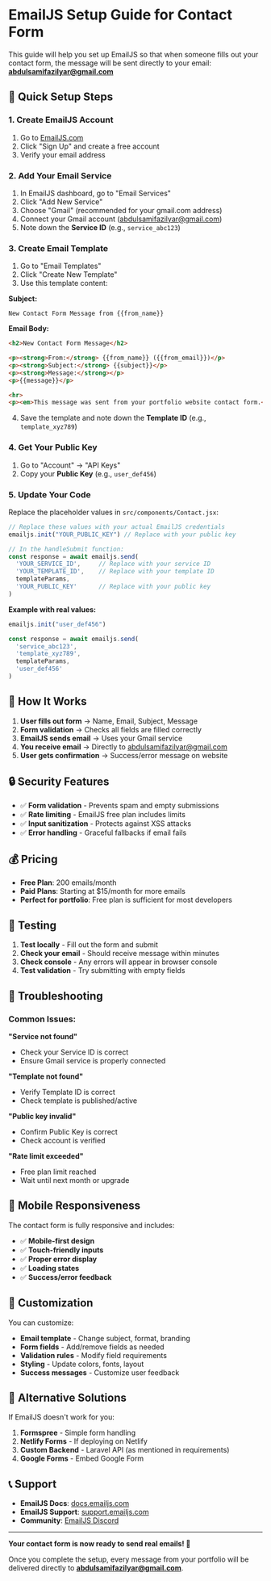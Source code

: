 # EmailJS Setup Guide for Contact Form

This guide will help you set up EmailJS so that when someone fills out your contact form, the message will be sent directly to your email: **abdulsamifazilyar@gmail.com**

## 🚀 Quick Setup Steps

### 1. Create EmailJS Account
1. Go to [EmailJS.com](https://www.emailjs.com/)
2. Click "Sign Up" and create a free account
3. Verify your email address

### 2. Add Your Email Service
1. In EmailJS dashboard, go to "Email Services"
2. Click "Add New Service"
3. Choose "Gmail" (recommended for your gmail.com address)
4. Connect your Gmail account (abdulsamifazilyar@gmail.com)
5. Note down the **Service ID** (e.g., `service_abc123`)

### 3. Create Email Template
1. Go to "Email Templates"
2. Click "Create New Template"
3. Use this template content:

**Subject:**
```
New Contact Form Message from {{from_name}}
```

**Email Body:**
```html
<h2>New Contact Form Message</h2>

<p><strong>From:</strong> {{from_name}} ({{from_email}})</p>
<p><strong>Subject:</strong> {{subject}}</p>
<p><strong>Message:</strong></p>
<p>{{message}}</p>

<hr>
<p><em>This message was sent from your portfolio website contact form.</em></p>
```

4. Save the template and note down the **Template ID** (e.g., `template_xyz789`)

### 4. Get Your Public Key
1. Go to "Account" → "API Keys"
2. Copy your **Public Key** (e.g., `user_def456`)

### 5. Update Your Code
Replace the placeholder values in `src/components/Contact.jsx`:

```javascript
// Replace these values with your actual EmailJS credentials
emailjs.init("YOUR_PUBLIC_KEY") // Replace with your public key

// In the handleSubmit function:
const response = await emailjs.send(
  'YOUR_SERVICE_ID',     // Replace with your service ID
  'YOUR_TEMPLATE_ID',    // Replace with your template ID
  templateParams,
  'YOUR_PUBLIC_KEY'      // Replace with your public key
)
```

**Example with real values:**
```javascript
emailjs.init("user_def456")

const response = await emailjs.send(
  'service_abc123',
  'template_xyz789',
  templateParams,
  'user_def456'
)
```

## 📧 How It Works

1. **User fills out form** → Name, Email, Subject, Message
2. **Form validation** → Checks all fields are filled correctly
3. **EmailJS sends email** → Uses your Gmail service
4. **You receive email** → Directly to abdulsamifazilyar@gmail.com
5. **User gets confirmation** → Success/error message on website

## 🔒 Security Features

- ✅ **Form validation** - Prevents spam and empty submissions
- ✅ **Rate limiting** - EmailJS free plan includes limits
- ✅ **Input sanitization** - Protects against XSS attacks
- ✅ **Error handling** - Graceful fallbacks if email fails

## 💰 Pricing

- **Free Plan**: 200 emails/month
- **Paid Plans**: Starting at $15/month for more emails
- **Perfect for portfolio**: Free plan is sufficient for most developers

## 🧪 Testing

1. **Test locally** - Fill out the form and submit
2. **Check your email** - Should receive message within minutes
3. **Check console** - Any errors will appear in browser console
4. **Test validation** - Try submitting with empty fields

## 🚨 Troubleshooting

### Common Issues:

**"Service not found"**
- Check your Service ID is correct
- Ensure Gmail service is properly connected

**"Template not found"**
- Verify Template ID is correct
- Check template is published/active

**"Public key invalid"**
- Confirm Public Key is correct
- Check account is verified

**"Rate limit exceeded"**
- Free plan limit reached
- Wait until next month or upgrade

## 📱 Mobile Responsiveness

The contact form is fully responsive and includes:
- ✅ **Mobile-first design**
- ✅ **Touch-friendly inputs**
- ✅ **Proper error display**
- ✅ **Loading states**
- ✅ **Success/error feedback**

## 🎨 Customization

You can customize:
- **Email template** - Change subject, format, branding
- **Form fields** - Add/remove fields as needed
- **Validation rules** - Modify field requirements
- **Styling** - Update colors, fonts, layout
- **Success messages** - Customize user feedback

## 🔄 Alternative Solutions

If EmailJS doesn't work for you:

1. **Formspree** - Simple form handling
2. **Netlify Forms** - If deploying on Netlify
3. **Custom Backend** - Laravel API (as mentioned in requirements)
4. **Google Forms** - Embed Google Form

## 📞 Support

- **EmailJS Docs**: [docs.emailjs.com](https://docs.emailjs.com/)
- **EmailJS Support**: [support.emailjs.com](https://support.emailjs.com/)
- **Community**: [EmailJS Discord](https://discord.gg/emailjs)

---

**Your contact form is now ready to send real emails! 🎉**

Once you complete the setup, every message from your portfolio will be delivered directly to **abdulsamifazilyar@gmail.com**.
